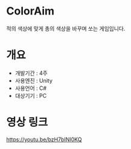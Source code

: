 # ColorAim
적의 색상에 맞게 총의 색상을 바꾸며 쏘는 게임입니다.

# 개요
* 개발기간 : 4주<br/>
* 사용엔진 : Unity<br/>
* 사용언어 : C#<br/>
* 대상기기 : PC<br/>

# 영상 링크
https://youtu.be/bzH7bINI0KQ


